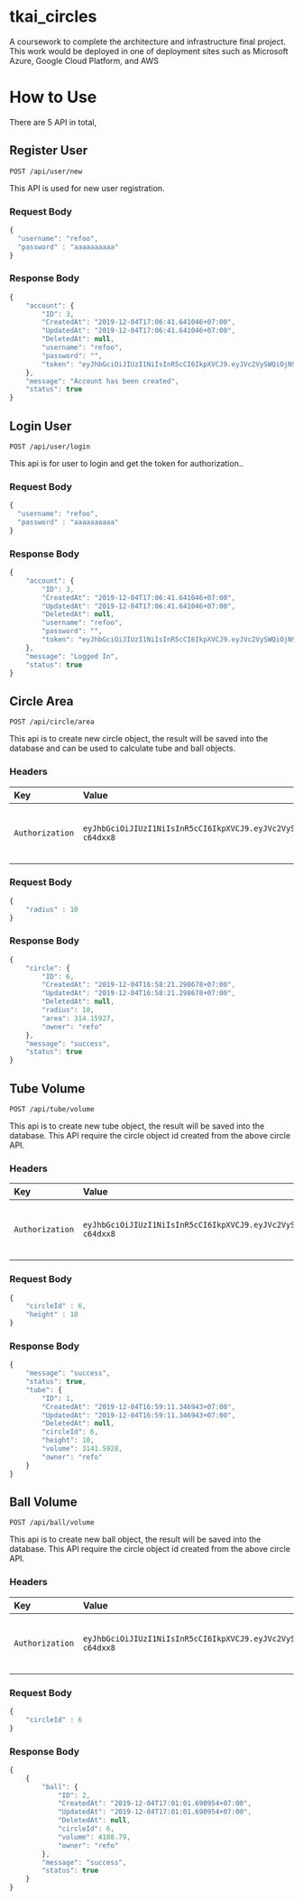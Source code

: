 # tkai_circles
A coursework to complete the architecture and infrastructure final project. This work would be deployed in one of deployment sites such as Microsoft Azure, Google Cloud Platform, and AWS

# How to Use
There are 5 API in total,

## Register User
```http request
POST /api/user/new
```
This API is used for new user registration.
### Request Body

```javascript
{
  "username": "refoo",
  "password" : "aaaaaaaaaa"
}
```
### Response Body
```javascript
{
    "account": {
        "ID": 3,
        "CreatedAt": "2019-12-04T17:06:41.641046+07:00",
        "UpdatedAt": "2019-12-04T17:06:41.641046+07:00",
        "DeletedAt": null,
        "username": "refoo",
        "password": "",
        "token": "eyJhbGciOiJIUzI1NiIsInR5cCI6IkpXVCJ9.eyJVc2VySWQiOjN9.g_tVFfrVjTDWM_XcBtcwVX9-tDtJumHVqKNIJ9lIF4k"
    },
    "message": "Account has been created",
    "status": true
}
```

## Login User
```http request
POST /api/user/login
```
This api is for user to login and get the token for authorization..
### Request Body
```javascript
{
  "username": "refoo",
  "password" : "aaaaaaaaaa"
}
```
### Response Body
```javascript
{
    "account": {
        "ID": 3,
        "CreatedAt": "2019-12-04T17:06:41.641046+07:00",
        "UpdatedAt": "2019-12-04T17:06:41.641046+07:00",
        "DeletedAt": null,
        "username": "refoo",
        "password": "",
        "token": "eyJhbGciOiJIUzI1NiIsInR5cCI6IkpXVCJ9.eyJVc2VySWQiOjN9.g_tVFfrVjTDWM_XcBtcwVX9-tDtJumHVqKNIJ9lIF4k"
    },
    "message": "Logged In",
    "status": true
}
```

## Circle Area
```http request
POST /api/circle/area
```
This api is to create new circle object, the result will be saved into the database and can be used to calculate 
tube and ball objects.
### Headers
| Key | Value | Description |
| :--- | :--- | :--- |
| `Authorization` | `eyJhbGciOiJIUzI1NiIsInR5cCI6IkpXVCJ9.eyJVc2VySWQiOjJ9.DzOJ7GHkPwiDE3T78dFMriY96VwzytQSBV7-c64dxx8` | **Required**. Your Token from login or registration |
### Request Body
```javascript
{
    "radius" : 10
}
```
### Response Body
```javascript
{
    "circle": {
        "ID": 6,
        "CreatedAt": "2019-12-04T16:58:21.298678+07:00",
        "UpdatedAt": "2019-12-04T16:58:21.298678+07:00",
        "DeletedAt": null,
        "radius": 10,
        "area": 314.15927,
        "owner": "refo"
    },
    "message": "success",
    "status": true
}
```
## Tube Volume
```http request
POST /api/tube/volume
```
This api is to create new tube object, the result will be saved into the database. This API require the circle object 
id created from the above circle API.
### Headers
| Key | Value | Description |
| :--- | :--- | :--- |
| `Authorization` | `eyJhbGciOiJIUzI1NiIsInR5cCI6IkpXVCJ9.eyJVc2VySWQiOjJ9.DzOJ7GHkPwiDE3T78dFMriY96VwzytQSBV7-c64dxx8` | **Required**. Your Token from login or registration |
### Request Body
```javascript
{   
    "circleId" : 6,
    "height" : 10
}
```
### Response Body
```javascript
{
    "message": "success",
    "status": true,
    "tube": {
        "ID": 1,
        "CreatedAt": "2019-12-04T16:59:11.346943+07:00",
        "UpdatedAt": "2019-12-04T16:59:11.346943+07:00",
        "DeletedAt": null,
        "circleId": 6,
        "height": 10,
        "volume": 3141.5928,
        "owner": "refo"
    }
}
```
## Ball Volume
```http request
POST /api/ball/volume
```
This api is to create new ball object, the result will be saved into the database. This API require the circle object 
id created from the above circle API.
### Headers
| Key | Value | Description |
| :--- | :--- | :--- |
| `Authorization` | `eyJhbGciOiJIUzI1NiIsInR5cCI6IkpXVCJ9.eyJVc2VySWQiOjJ9.DzOJ7GHkPwiDE3T78dFMriY96VwzytQSBV7-c64dxx8` | **Required**. Your Token from login or registration |
### Request Body
```javascript
{
	"circleId" : 6
}
```
### Response Body
```javascript
{
    {
        "ball": {
            "ID": 2,
            "CreatedAt": "2019-12-04T17:01:01.690954+07:00",
            "UpdatedAt": "2019-12-04T17:01:01.690954+07:00",
            "DeletedAt": null,
            "circleId": 6,
            "volume": 4188.79,
            "owner": "refo"
        },
        "message": "success",
        "status": true
    }
}
```

